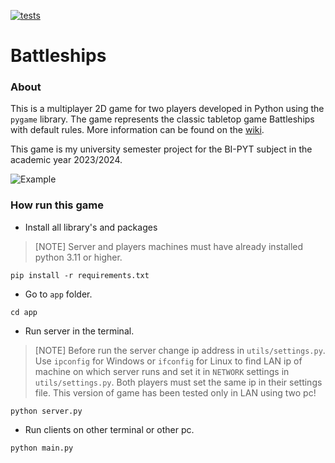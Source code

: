 [![tests](https://github.com/DainfromLiria/battleships_game/actions/workflows/python-package.yml/badge.svg)](https://github.com/DainfromLiria/battleships_game/actions/workflows/python-package.yml)
# Battleships

### About
This is a multiplayer 2D game for two players developed in Python using the `pygame` library. The game represents the classic tabletop game Battleships with default rules. More information can be found on the [wiki](https://en.wikipedia.org/wiki/Battleship_(game)).

This game is my university semester project for the BI-PYT subject in the academic year 2023/2024.

![Example](img/example.gif)

### How run this game
* Install all library's and packages

>[NOTE] Server and players machines must have already installed python 3.11 or higher.

```shell 
pip install -r requirements.txt
```
* Go to `app` folder.

```shell
cd app
```
* Run server in the terminal. 
>[NOTE] Before run the server change ip address in `utils/settings.py`. Use `ipconfig` for Windows or
`ifconfig` for Linux to find LAN ip of machine on which server runs and set it in `NETWORK` settings in `utils/settings.py`. 
Both players must set the same ip in their settings file. This version of game has been tested only in LAN using two pc! 

```shell
python server.py
```
* Run clients on other terminal or other pc.

```shell
python main.py
```
